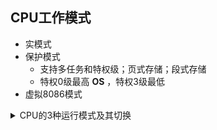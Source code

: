 ## CPU工作模式

- 实模式
- 保护模式
  - 支持多任务和特权级；页式存储；段式存储
  - 特权0级最高 **OS** ，特权3级最低
- 虚拟8086模式

<details>
<summary>
CPU的3种运行模式及其切换
</summary>

```mermaid
graph LR
    blank[Reset复位] --> real_mode[实模式]
    real_mode[实模式] --> |LMSW指令、修改CR0| protect_mode[保护模式]
    protect_mode --> |Reset复位、修改CR0| real_mode
    protect_mode -->|IRETD指令、任务转换| virtual_8086_mode[虚拟8086模式]
    virtual_8086_mode -->|中断或异常| protect_mode
    virtual_8086_mode -->|Reset复位| real_mode
    
    style blank fill:none,stroke:none
```

通过修改CR0寄存器的PE位(位0)可以实现实模式和保护模式的切换。

</details>